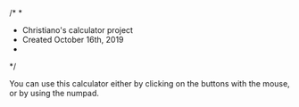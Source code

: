 /*
*
*   Christiano's calculator project
*   Created October 16th, 2019
*
*/

You can use this calculator either by clicking on the buttons with the mouse, or by using the numpad.
